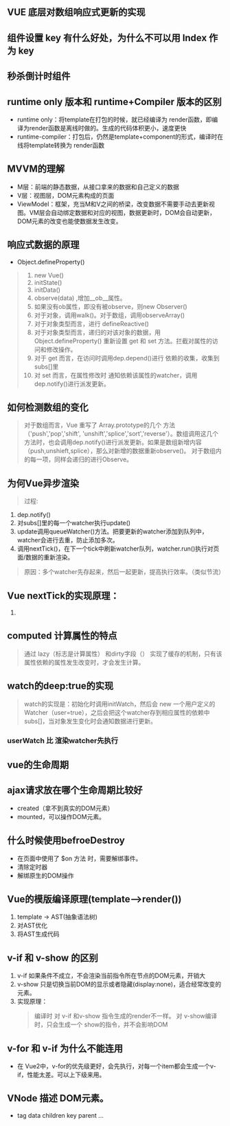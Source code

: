 ## VUE 底层对数组响应式更新的实现

## 组件设置 key 有什么好处，为什么不可以用 Index 作为 key

## 秒杀倒计时组件

## runtime only 版本和 runtime+Compiler 版本的区别
 - runtime only：将template在打包的时候，就已经编译为 render函数，即编译为render函数是离线时做的。生成的代码体积更小，速度更快
 - runtime-compiler：打包后，仍然是template+component的形式，编译时在线将template转换为 render函数

## MVVM的理解
- M层：前端的静态数据，从接口拿来的数据和自己定义的数据
- V层：视图层，DOM元素构成的页面
- ViewModel：框架，充当M和V之间的桥梁，改变数据不需要手动去更新视图。VM层会自动绑定数据和对应的视图，数据更新时，DOM会自动更新，DOM元素的改变也能使数据发生改变。

## 响应式数据的原理
- Object.defineProperty()
> 1. new Vue()
> 2. initState()
> 3. initData()
> 4. observe(data) ,增加__ob__属性。
> 4. 如果没有ob属性，即没有被observe，则new Observer()
> 5. 对于对象，调用walk()。对于数组，调用observeArray()
> 6. 对于对象类型而言，进行 defineReactive()
> 7. 对于对象类型而言，递归的对该对象的数据，用Object.defineProperty() 重新设置 get 和 set 方法。拦截对属性的访问和修改操作。
> 8. 对于 get 而言，在访问时调用dep.depend()进行 依赖的收集，收集到subs[]里
> 9. 对 set 而言，在属性修改时 通知依赖该属性的watcher，调用dep.notify()进行派发更新。

## 如何检测数组的变化
> 对于数组而言，Vue 重写了 Array.prototype的几个 方法（'push','pop','shift',
'unshift','splice','sort','reverse'）。数组调用这几个方法时，也会调用dep.notify()进行派发更新。如果是数组新增内容（push,unshieft,splice），那么对新增的数据重新observe()。
> 对于数组内的每一项，同样会递归的进行Observe。

## 为何Vue异步渲染
> 过程:
1. dep.notify()
2. 对subs[]里的每一个watcher执行update()
3. update调用queueWatcher()方法。把要更新的watcher添加到队列中，watcher会进行去重，防止添加多次。
4. 调用nextTick()，在下一个tick中刷新watcher队列，watcher.run()执行对页面/数据的重新渲染。
> 原因：多个watcher先存起来，然后一起更新，提高执行效率。（类似节流）

## Vue nextTick的实现原理：
1. 


## computed 计算属性的特点
> 通过 lazy（标志是计算属性） 和dirty字段（） 实现了缓存的机制，只有该属性依赖的属性发生改变时，才会发生计算。

## watch的deep:true的实现
> watch的实现是：初始化时调用initWatch，然后会 new 一个用户定义的Watcher（user=true），之后会把这个watcher存到相应属性的依赖中subs[]，当对象发生变化时会通知数据进行更新。

### userWatch 比 渲染watcher先执行

## vue的生命周期

## ajax请求放在哪个生命周期比较好
- created（拿不到真实的DOM元素） 
- mounted，可以操作DOM元素。
  
## 什么时候使用befroeDestroy
- 在页面中使用了 $on 方法 时，需要解绑事件。
- 清除定时器
- 解绑原生的DOM操作

## Vue的模版编译原理(template-->render())
1. template -> AST(抽象语法树)
2. 对AST优化
3. 将AST生成代码

## v-if 和 v-show 的区别
1. v-if 如果条件不成立，不会渲染当前指令所在节点的DOM元素，开销大
2. v-show 只是切换当前DOM的显示或者隐藏(display:none)，适合经常改变的元素。
3. 实现原理：
    > 编译时 对 v-if 和v-show 指令生成的render不一样。
    > 对 v-show编译时，只会生成一个 show的指令，并不会影响DOM
## v-for 和 v-if 为什么不能连用
- 在 Vue2中，v-for的优先级更好，会先执行，对每一个item都会生成一个v-if，性能太差。可以上下级来用。

## VNode 描述 DOM元素。
- tag data children  key parent ...
